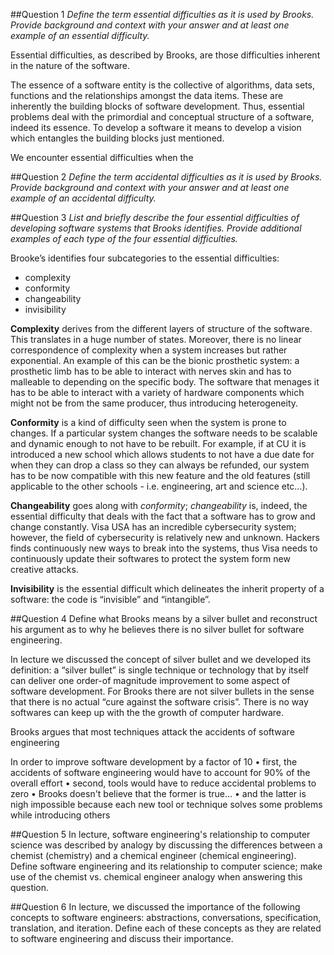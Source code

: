 ##Question 1
*Define the term essential difficulties as it is used by Brooks. Provide background and context with your answer and at least one example of an essential difficulty.*

Essential difficulties, as described by Brooks, are those difficulties inherent in the nature of the software.

The essence of a software entity is the collective of algorithms, data sets, functions and the relationships amongst the data items. These are inherently the building blocks of software development. Thus, essential problems deal with the primordial and conceptual structure of a software, indeed its essence. To develop a software it means to develop a vision which entangles the building blocks just mentioned. 

We encounter essential difficulties when the

##Question 2
*Define the term accidental difficulties as it is used by Brooks. Provide background and context with your answer and at least one example of an accidental difficulty.*


##Question 3
*List and briefly describe the four essential difficulties of developing software systems that Brooks identifies. Provide additional examples of each type of the four essential difficulties.*

Brooke’s identifies four subcategories to the essential difficulties:
* complexity
* conformity
* changeability
* invisibility

**Complexity** derives from the different layers of structure of the software. This translates in a huge number of states. Moreover, there is no linear correspondence of complexity when a system increases but rather exponential. An example of this can be the bionic prosthetic system: a prosthetic limb has to be able to interact with nerves skin and has to malleable to depending on the specific body. The software that menages it has to be able to interact with a variety of hardware components which might not be from the same producer, thus introducing heterogeneity. 

**Conformity** is a kind of difficulty seen when the system is prone to changes. If a particular system changes the software needs to be scalable and dynamic enough to not have to be rebuilt. 
For example, if at CU it is introduced a new school which allows students to not have a due date for when they can drop a class so they can always be refunded, our system has to be now compatible with this new feature and the old features (still applicable to the other schools - i.e. engineering, art and science etc…).

**Changeability** goes along with *conformity*; *changeability* is, indeed, the essential difficulty that deals with the fact that a software has to grow and change constantly. Visa USA has an incredible cybersecurity system; however, the field of cybersecurity is relatively new and unknown. Hackers finds continuously new ways to break into the systems, thus Visa needs to continuously update their softwares to protect the system form new creative attacks. 

**Invisibility** is the essential difficult which delineates the inherit property of a software: the code is “invisible” and “intangible”. 

##Question 4
Define what Brooks means by a silver bullet and reconstruct his argument as to why he believes there is no silver bullet for software engineering.

In lecture we discussed the concept of silver bullet and we developed its definition: 
a “silver bullet” is single technique or technology that by itself can deliver one order-of magnitude improvement to some aspect of software development. 
For Brooks there are not silver bullets in the sense that there is no actual “cure against the software crisis”. There is no way softwares can keep up with the the growth of computer hardware. 

Brooks argues that most techniques attack the accidents of software
engineering

In order to improve software development by a factor of 10
• first, the accidents of software engineering would have to account for
90% of the overall effort
• second, tools would have to reduce accidental problems to zero
• Brooks doesn't believe that the former is true…
• and the latter is nigh impossible because each new tool or technique
solves some problems while introducing others


##Question 5
In lecture, software engineering's relationship to computer science was described by analogy by discussing the differences between a chemist (chemistry) and a chemical engineer (chemical engineering). Define software engineering and its relationship to computer science; make use of the chemist vs. chemical engineer analogy when answering this question.


##Question 6
In lecture, we discussed the importance of the following concepts to software engineers: abstractions, conversations, specification, translation, and iteration. Define each of these concepts as they are related to software engineering and discuss their importance.